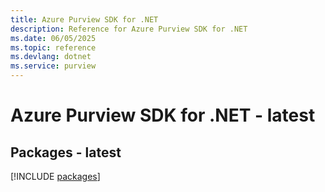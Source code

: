 ```yaml
---
title: Azure Purview SDK for .NET
description: Reference for Azure Purview SDK for .NET
ms.date: 06/05/2025
ms.topic: reference
ms.devlang: dotnet
ms.service: purview
---
```

# Azure Purview SDK for .NET - latest
## Packages - latest
[!INCLUDE [packages](purview-index.md)]